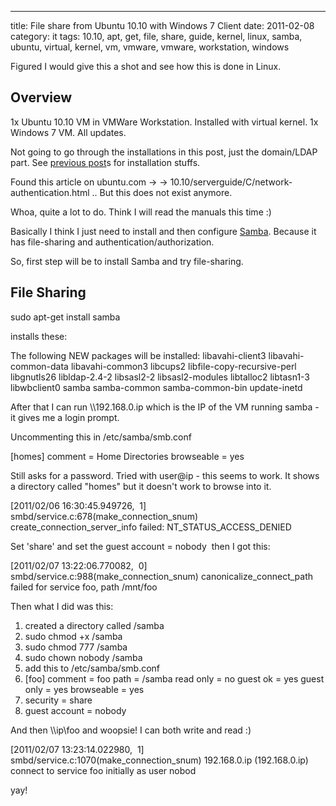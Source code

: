 ---
title: File share from Ubuntu 10.10 with Windows 7 Client
date: 2011-02-08
category: it
tags: 10.10, apt, get, file, share, guide, kernel, linux, samba, ubuntu, virtual, kernel, vm, vmware, vmware, workstation, windows

Figured I would give this a shot and see how this is done in Linux.

## Overview

1x Ubuntu 10.10 VM in VMWare Workstation. Installed with virtual kernel. 1x Windows 7 VM. All updates.

Not going to go through the installations in this post, just the domain/LDAP part. See [previous post](http://www.guldmyr.com/blog/tag/ubuntu/ "tag ubuntu")s for installation stuffs.

Found this article on ubuntu.com -> -> 10.10/serverguide/C/network-authentication.html .. But this does not exist anymore.

Whoa, quite a lot to do. Think I will read the manuals this time :)

Basically I think I just need to install and then configure [Samba](http://www.samba.org/samba/docs/SambaIntro.html "samba intro"). Because it has file-sharing and authentication/authorization.

So, first step will be to install Samba and try file-sharing.

## File Sharing

sudo apt-get install samba

installs these:

The following NEW packages will be installed: libavahi-client3 libavahi-common-data libavahi-common3 libcups2 libfile-copy-recursive-perl libgnutls26 libldap-2.4-2 libsasl2-2 libsasl2-modules libtalloc2 libtasn1-3 libwbclient0 samba samba-common samba-common-bin update-inetd

After that I can run \\\\192.168.0.ip which is the IP of the VM running samba - it gives me a login prompt.

Uncommenting this in /etc/samba/smb.conf

\[homes\] comment = Home Directories browseable = yes

Still asks for a password. Tried with user@ip - this seems to work. It shows a directory called "homes" but it doesn't work to browse into it.

\[2011/02/06 16:30:45.949726,  1\] smbd/service.c:678(make\_connection\_snum) create\_connection\_server\_info failed: NT\_STATUS\_ACCESS\_DENIED

Set 'share' and set the guest account = nobody  then I got this:

\[2011/02/07 13:22:06.770082,  0\] smbd/service.c:988(make\_connection\_snum) canonicalize\_connect\_path failed for service foo, path /mnt/foo

Then what I did was this:

1. created a directory called /samba
2. sudo chmod +x /samba
3. sudo chmod 777 /samba
4. sudo chown nobody /samba
5. add this to /etc/samba/smb.conf
6. \[foo\] comment = foo path = /samba read only = no guest ok = yes guest only = yes browseable = yes
7. security = share
8. guest account = nobody

And then \\\\ip\\foo and woopsie! I can both write and read :)

\[2011/02/07 13:23:14.022980,  1\] smbd/service.c:1070(make\_connection\_snum) 192.168.0.ip (192.168.0.ip) connect to service foo initially as user nobod

yay!
